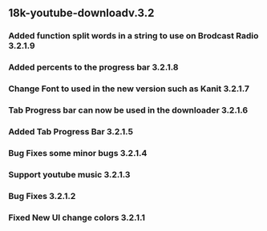 ## 18k-youtube-downloadv.3.2

### Added function split words in a string to use on Brodcast Radio 3.2.1.9
### Added percents to the progress bar 3.2.1.8
### Change Font to used in the new version such as Kanit 3.2.1.7
### Tab Progress bar can now be used in the downloader 3.2.1.6
### Added Tab Progress Bar 3.2.1.5
### Bug Fixes some minor bugs 3.2.1.4
### Support youtube music 3.2.1.3
### Bug Fixes 3.2.1.2
### Fixed New UI change colors 3.2.1.1 